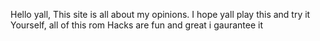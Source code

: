 Hello yall, This site is all about my opinions. I hope yall play this and try it Yourself, all of this rom Hacks are fun and great i gaurantee it
